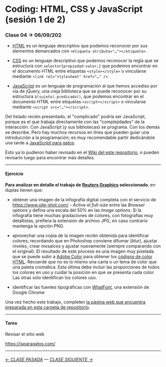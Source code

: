 # Coding: HTML, CSS y JavaScript (sesión 1 de 2)

### Clase 04 → 06/09/202
 
- [HTML](https://github.com/profesorfaco/dno075-2021/wiki/HTML) es un lenguaje descriptivo que podemos reconocer por sus elementos demarcados con `<etiqueta atributo="…"></etiqueta>`.

- [CSS](https://github.com/profesorfaco/dno075-2021/wiki/CSS) es un lenguaje descriptivo que podemos reconocer la regla que se estructura con `selector{propiedad:valor;}` que podemos encontrar en el documento HTML entre etiquetas `<style></style>` o vincularse mediante `<link rel="stylesheet" href="…" />`.

- [JavaScript](https://github.com/profesorfaco/dno075-2021/wiki/JavaScript) es un lenguaje de programación al que hemos accediso por vía de jQuery, una vieja biblioteca que se puede reconocer por su estructura `$(sujeto).predicado()`, que podemos encontrar en el documento HTML entre etiquetas `<script></script>` o vincularse mediante `<script src="…"></script>`.

Del listado recién presentado, el "complicado" podría ser JavaScript, porque es el que trabaja directamente con las "complejidades" de la interacción. Con JavaScript (y sus bibliotecas) se programa. Con los demás se describe. Pero hay muchos recursos en línea que pueden guiar una introducción a la programación; es muy recomendable partir dedicándole una tarde a [JavaScript para gatos](https://jsparagatos.com/).

Esto ya lo pudieron haber revisado en el [Wiki del este repositorio](https://github.com/profesorfaco/dno075-2021-1/wiki), o pueden revisarlo luego para encontrar más detalles.  

- - - - - - - 

#### Ejercicio

**Para analizar en detalle el trabajo de [Reuters Graphics](https://graphics.reuters.com/) seleccionado**, en duplas tienen que:

- obtener una imagen de la infografía digital completa con el servicio de https://www.site-shot.com/ - Active el *full-size* entre las *Browser options* y defina una escala del 50% en las *Image options*. Si la infografía tiene muchas gradaciones de colores, con fotografías muy detallistas, prefiera la extensión de archivo JPG, en caso contrario mantenga la opción PNG. 

- aprovechar una copia de la imagen recién obtenida para identificar colores; recordando que en Photoshop conviene difumar (*blur*), ajustar niveles, crear mosaicos y ajustar nuevamente (siempre comparando con el original). El resultado de este proceso es una imagen muy pixelada que se puede subir a [Adobe Color](https://color.adobe.com/es/create/image) para obtener los [códigos de color HTML](https://htmlcolorcodes.com/es/). Recuerde que no es lo mismo una carta o un tema de color que una paleta cromática. Esta última debe incluir las proporciones de todos los colores en uso y cuidar la posición en que se presenta cada color. Las otras solo identifican los colores uso.

- identificar las fuentes tipográficas con [WhatFont](https://chrome.google.com/webstore/detail/whatfont/jabopobgcpjmedljpbcaablpmlmfcogm), una extensión de Google Chrome

Una vez hecho este trabajo, completen [la página web que encuentra preparada en esta carpeta de repositorio](https://profesorfaco.github.io/dno075-2021-2/clase-04/).


- - - - - - - 

#### Tarea

Revisar el sitio web 

https://jsparagatos.com/

- - - - - - - 

###### [← CLASE PASADA](https://github.com/profesorfaco/dno075-2021-1/tree/main/clase-03) — [CLASE SIGUIENTE →](https://github.com/profesorfaco/dno075-2021-1/tree/main/clase-05) 
